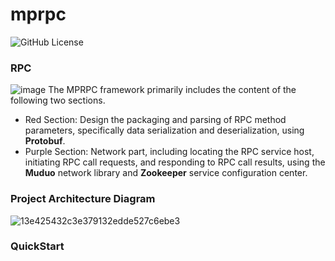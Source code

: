 # mprpc
![GitHub License](https://img.shields.io/github/license/xykCs/mprpc?color=%23FFD700)

### RPC
![image](https://github.com/user-attachments/assets/26516743-01ab-488c-8ed2-51fc3492f547)
The MPRPC framework primarily includes the content of the following two sections.
- Red Section: Design the packaging and parsing of RPC method parameters, specifically data serialization and deserialization, using **Protobuf**.
- Purple Section: Network part, including locating the RPC service host, initiating RPC call requests, and responding to RPC call results, using the **Muduo** network library and **Zookeeper** service configuration center.

### Project Architecture Diagram
![13e425432c3e379132edde527c6ebe3](https://github.com/user-attachments/assets/221a6b22-1f15-4939-ac26-9df9ba956ab6)
### QuickStart


